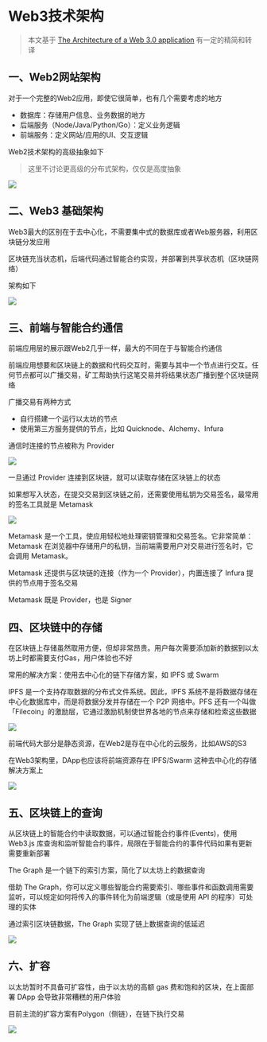 # Web3技术架构

> 本文基于 [The Architecture of a Web 3.0 application](https://www.preethikasireddy.com/post/the-architecture-of-a-web-3-0-application) 有一定的精简和转译


## 一、Web2网站架构

对于一个完整的Web2应用，即使它很简单，也有几个需要考虑的地方

* 数据库：存储用户信息、业务数据的地方
* 后端服务（Node/Java/Python/Go）：定义业务逻辑
* 前端服务：定义网站/应用的UI、交互逻辑

Web2技术架构的高级抽象如下

> 这里不讨论更高级的分布式架构，仅仅是高度抽象

![](https://raw.githubusercontent.com/amandakelake/picgo-images/master/images/202301131727673.png)

## 二、Web3 基础架构
Web3最大的区别在于去中心化，不需要集中式的数据库或者Web服务器，利用区块链分发应用

区块链充当状态机，后端代码通过智能合约实现，并部署到共享状态机（区块链网络）

架构如下

![](https://raw.githubusercontent.com/amandakelake/picgo-images/master/images/202301131727853.jpg)

## 三、前端与智能合约通信

前端应用层的展示跟Web2几乎一样，最大的不同在于与智能合约通信

前端应用想要和区块链上的数据和代码交互时，需要与其中一个节点进行交互。任何节点都可以广播交易，矿工帮助执行这笔交易并将结果状态广播到整个区块链网络

广播交易有两种方式
* 自行搭建一个运行以太坊的节点
* 使用第三方服务提供的节点，比如 Quicknode、Alchemy、Infura

通信时连接的节点被称为 Provider

![](https://raw.githubusercontent.com/amandakelake/picgo-images/master/images/202301131727155.jpg)

一旦通过 Provider 连接到区块链，就可以读取存储在区块链上的状态

如果想写入状态，在提交交易到区块链之前，还需要使用私钥为交易签名，最常用的签名工具就是 Metamask

![](https://raw.githubusercontent.com/amandakelake/picgo-images/master/images/202301131728861.jpg)

Metamask 是一个工具，使应用轻松地处理密钥管理和交易签名。它非常简单：Metamask 在浏览器中存储用户的私钥，当前端需要用户对交易进行签名时，它会调用 Metamask。

Metamask 还提供与区块链的连接（作为一个 Provider），内置连接了 Infura 提供的节点用于签名交易

Metamask 既是 Provider，也是 Signer


## 四、区块链中的存储

在区块链上存储虽然取用方便，但却非常昂贵。用户每次需要添加新的数据到以太坊上时都需要支付Gas，用户体验也不好

常用的解决方案：使用去中心化的链下存储方案，如 IPFS 或 Swarm

IPFS 是一个支持存取数据的分布式文件系统。因此，IPFS 系统不是将数据存储在中心化数据库中，而是将数据分发并存储在一个 P2P 网络中。PFS 还有一个叫做「Filecoin」的激励层，它通过激励机制使世界各地的节点来存储和检索这些数据

![](https://raw.githubusercontent.com/amandakelake/picgo-images/master/images/202301131728983.webp)

前端代码大部分是静态资源，在Web2是存在中心化的云服务，比如AWS的S3

在Web3架构里，DApp也应该将前端资源存在 IPFS/Swarm 这种去中心化的存储解决方案上

![](https://raw.githubusercontent.com/amandakelake/picgo-images/master/images/202301131728661.jpg)

## 五、区块链上的查询

从区块链上的智能合约中读取数据，可以通过智能合约事件(Events)，使用 Web3.js 库查询和监听智能合约事件，局限在于智能合约的事件代码如果有更新需要重新部署

The Graph 是一个链下的索引方案，简化了以太坊上的数据查询

借助 The Graph，你可以定义哪些智能合约需要索引、哪些事件和函数调用需要监听，可以规定如何将传入的事件转化为前端逻辑（或是使用 API 的程序）可处理的实体

通过索引区块链数据，The Graph 实现了链上数据查询的低延迟

![](https://raw.githubusercontent.com/amandakelake/picgo-images/master/images/202301131728063.jpg)

## 六、扩容

以太坊暂时不具备可扩容性，由于以太坊的高额 gas 费和饱和的区块，在上面部署 DApp 会导致非常糟糕的用户体验

目前主流的扩容方案有Polygon（侧链），在链下执行交易

![](https://raw.githubusercontent.com/amandakelake/picgo-images/master/images/202301131728499.jpg)
